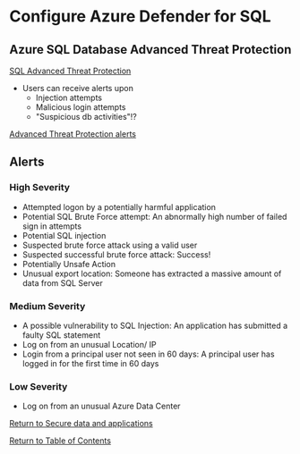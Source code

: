 # Configure Azure Defender for SQL

## Azure SQL Database Advanced Threat Protection

[SQL Advanced Threat Protection](https://docs.microsoft.com/en-us/azure/azure-sql/database/threat-detection-overview)

* Users can receive alerts upon
   * Injection attempts
   * Malicious login attempts
   * "Suspicious db activities"!?

[Advanced Threat Protection alerts](https://docs.microsoft.com/en-us/azure/security-center/alerts-reference#alerts-sql-db-and-warehouse)

## Alerts

### High Severity

* Attempted logon by a potentially harmful application
* Potential SQL Brute Force attempt: An abnormally high number of failed sign in attempts
* Potential SQL injection
* Suspected brute force attack using a valid user
* Suspected successful brute force attack: Success!
* Potentially Unsafe Action
* Unusual export location: Someone has extracted a massive amount of data from SQL Server

### Medium Severity

* A possible vulnerability to SQL Injection: An application has submitted a faulty SQL statement
* Log on from an unusual Location/ IP
* Login from a principal user not seen in 60 days: A principal user has logged in for the first time in 60 days

### Low Severity

* Log on from an unusual Azure Data Center

[Return to Secure data and applications](README.md)

[Return to Table of Contents](../README.md)